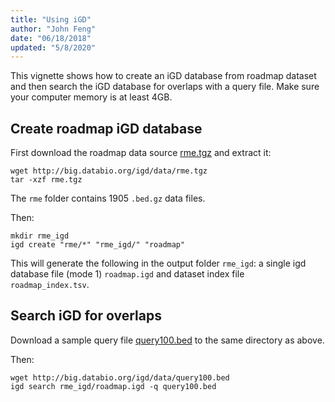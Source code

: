 ```yaml
---
title: "Using iGD"
author: "John Feng"
date: "06/18/2018"
updated: "5/8/2020"
---
```


This vignette shows how to create an iGD database from roadmap dataset and then search the iGD database for overlaps with a query file. Make sure your computer memory is at least 4GB.

## Create roadmap iGD database

First download the roadmap data source [rme.tgz](http://big.databio.org/igd/data/rme.tgz) and extract it:
```
wget http://big.databio.org/igd/data/rme.tgz
tar -xzf rme.tgz
```
The `rme` folder contains 1905 `.bed.gz` data files.

Then: 
```
mkdir rme_igd
igd create "rme/*" "rme_igd/" "roadmap"
```

This will generate the following in the output folder `rme_igd`:
a single igd database file (mode 1) `roadmap.igd` and dataset index file `roadmap_index.tsv`.


## Search iGD for overlaps

Download a sample query file [query100.bed](http://big.databio.org/igd/data/query100.bed) to the same directory as above.
 
Then:
```
wget http://big.databio.org/igd/data/query100.bed
igd search rme_igd/roadmap.igd -q query100.bed 
```

